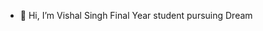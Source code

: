 - 👋 Hi, I’m Vishal Singh Final Year student pursuing Dream


<!---
techie-coder-github/techie-coder-github is a ✨ special ✨ repository because its `README.md` (this file) appears on your GitHub profile.
You can click the Preview link to take a look at your changes.
--->
